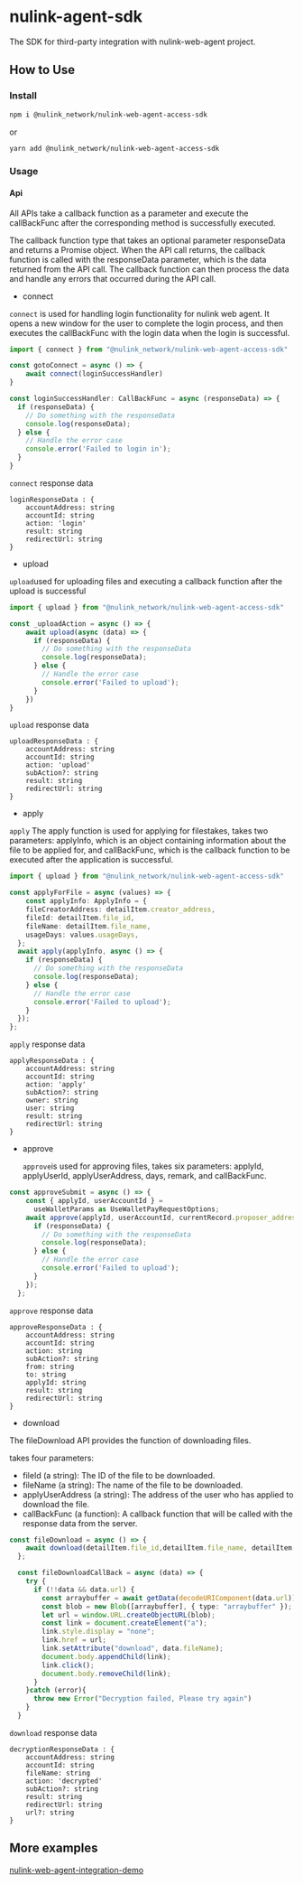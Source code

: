 # nulink-agent-sdk
The SDK for third-party integration with nulink-web-agent project.

## How to Use


### Install
```bash
npm i @nulink_network/nulink-web-agent-access-sdk
```
or
```bash
yarn add @nulink_network/nulink-web-agent-access-sdk
```

### Usage
#### Api
All APIs take a callback function as a parameter and execute the callBackFunc after the corresponding method is successfully executed.

The callback function type that takes an optional parameter responseData and returns a Promise object.
When the API call returns, the callback function is called with the responseData parameter, which is the data returned from the API call. The callback function can then process the data and handle any errors that occurred during the API call.
- connect


```connect``` is used for handling login functionality for nulink web agent. It opens a new window for the user to complete the login process, and then executes the callBackFunc with the login data when the login is successful.

```typescript
import { connect } from "@nulink_network/nulink-web-agent-access-sdk"

const gotoConnect = async () => {
    await connect(loginSuccessHandler)
}

const loginSuccessHandler: CallBackFunc = async (responseData) => {
  if (responseData) {
    // Do something with the responseData
    console.log(responseData);
  } else {
    // Handle the error case
    console.error('Failed to login in');
  }
}
```
```connect``` response data
```
loginResponseData : {
    accountAddress: string
    accountId: string
    action: 'login'
    result: string
    redirectUrl: string
}
```

- upload

```upload```used for uploading files and executing a callback function after the upload is successful
```typescript
import { upload } from "@nulink_network/nulink-web-agent-access-sdk"

const _uploadAction = async () => {
    await upload(async (data) => {
      if (responseData) {
        // Do something with the responseData
        console.log(responseData);
      } else {
        // Handle the error case
        console.error('Failed to upload');
      }
    })
}
```
```upload``` response data

```
uploadResponseData : {
    accountAddress: string
    accountId: string
    action: 'upload'
    subAction?: string
    result: string
    redirectUrl: string
}
```
- apply


```apply``` The apply function is used for applying for filestakes, takes two parameters: applyInfo, which is an object containing information about the file to be applied for, and callBackFunc, which is the callback function to be executed after the application is successful.

```typescript
import { upload } from "@nulink_network/nulink-web-agent-access-sdk"

const applyForFile = async (values) => {
    const applyInfo: ApplyInfo = {
    fileCreatorAddress: detailItem.creator_address,
    fileId: detailItem.file_id,
    fileName: detailItem.file_name,
    usageDays: values.usageDays,
  };
  await apply(applyInfo, async () => {
    if (responseData) {
      // Do something with the responseData
      console.log(responseData);
    } else {
      // Handle the error case
      console.error('Failed to upload');
    }
  });
};
```
```apply``` response data
```
applyResponseData : {
    accountAddress: string
    accountId: string
    action: 'apply'
    subAction?: string
    owner: string
    user: string
    result: string
    redirectUrl: string
}
```

- approve

  ```approve```is used for approving files, takes six parameters: applyId, applyUserId, applyUserAddress, days, remark, and callBackFunc.

```typescript
const approveSubmit = async () => {
    const { applyId, userAccountId } =
      useWalletParams as UseWalletPayRequestOptions;
    await approve(applyId, userAccountId, currentRecord.proposer_address, currentRecord.days, currentRecord.remark, async () => {
      if (responseData) {
        // Do something with the responseData
        console.log(responseData);
      } else {
        // Handle the error case
        console.error('Failed to upload');
      }
    });
  };
```
```approve``` response data
```
approveResponseData : {
    accountAddress: string
    accountId: string
    action: string
    subAction?: string
    from: string
    to: string
    applyId: string
    result: string
    redirectUrl: string
}
```
- download

The fileDownload API provides the function of downloading files.

takes four parameters:
- fileId (a string): The ID of the file to be downloaded.
- fileName (a string): The name of the file to be downloaded.
- applyUserAddress (a string): The address of the user who has applied to download the file.
- callBackFunc (a function): A callback function that will be called with the response data from the server.

```typescript
const fileDownload = async () => {
    await download(detailItem.file_id,detailItem.file_name, detailItem.file_owner_address, fileDownloadCallBack);
  };

  const fileDownloadCallBack = async (data) => {
    try {
      if (!!data && data.url) {
        const arraybuffer = await getData(decodeURIComponent(data.url))
        const blob = new Blob([arraybuffer], { type: "arraybuffer" });
        let url = window.URL.createObjectURL(blob);
        const link = document.createElement("a");
        link.style.display = "none";
        link.href = url;
        link.setAttribute("download", data.fileName);
        document.body.appendChild(link);
        link.click();
        document.body.removeChild(link);
      }
    }catch (error){
      throw new Error("Decryption failed, Please try again")
    }
  }
```
```download``` response data
```
decryptionResponseData : {
    accountAddress: string
    accountId: string
    fileName: string
    action: 'decrypted'
    subAction?: string
    result: string
    redirectUrl: string
    url?: string
}
```

## More examples

[nulink-web-agent-integration-demo](https://github.com/NuLink-network/nulink-web-agent-integration-demo.git) 